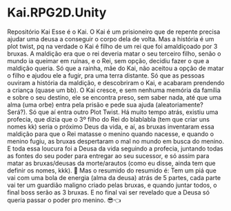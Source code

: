 # Kai.RPG2D.Unity
Repositório Kai  Esse é o Kai. O Kai é um prisioneiro que de repente precisa ajudar uma deusa a conseguir o corpo dela de volta.  Mas a história é um plot twist, pq na verdade o Kai é filho de um rei que foi amaldiçoado por 3 bruxas. A maldição era que o rei deveria matar o seu terceiro filho, senão o mundo ia queimar em ruínas, e o Rei, sem opção, decidiu fazer o que a maldição queria.  Só que a rainha, mãe do Kai, não aceitou a opção de matar o filho e ajudou ele a fugir, pra uma terra distante. Só que as pessoas ouviram a história da maldição, e descobriram o Kai, e acabaram prendendo a criança (quase um bb).  O Kai cresce, e sem nenhuma memória da família e sobre o seu destino, ele se encontra preso, sem saber nada, até que uma alma (uma orbe) entra pela prisão e pede sua ajuda (aleatoriamente? Será?). Só que aí entra outro Plot Twist.  Há muito tempo atrás, existiu uma profecia, que dizia que o 3º filho do Rei do blablabla (tem que criar uns nomes kk) seria o próximo Deus da vida, e aí, as bruxas inventaram essa maldição para que o Rei matasse o menino quando nacesse, e quando o menino fugiu, as bruxas despertaram o mal no mundo em busca do menino.  E toda essa loucura foi a Deusa da vida seguindo a profecia, juntando todas as fontes do seu poder para entregar ao seu sucessor, e só assim para matar as bruxas/deusas da morte/arautos (como eu disse, ainda tem que definir os nomes, kkk). 🤣  Mas o resumido do resumido é: Tem um piá que vai com uma bola de energia (alma da deusa) atrás de 5 partes, cada parte vai ter um guardião maligno criado pelas bruxas, e quando juntar todos, o final boss serão as 3 bruxas. E no final vai ser revelado que a Deusa só queria passar o poder pro menino. 😎👈
